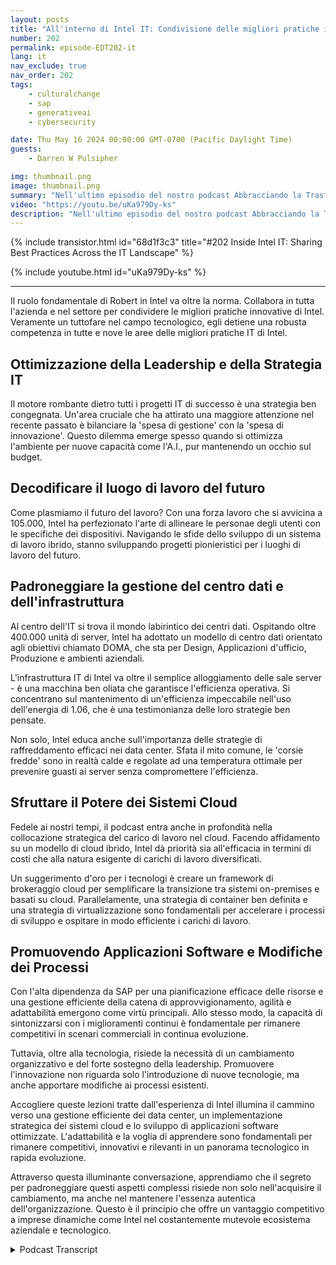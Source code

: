 ```yaml
---
layout: posts
title: "All'interno di Intel IT: Condivisione delle migliori pratiche in tutto il panorama IT"
number: 202
permalink: episode-EDT202-it
lang: it
nav_exclude: true
nav_order: 202
tags:
    - culturalchange
    - sap
    - generativeai
    - cybersecurity

date: Thu May 16 2024 00:00:00 GMT-0700 (Pacific Daylight Time)
guests:
    - Darren W Pulsipher

img: thumbnail.png
image: thumbnail.png
summary: "Nell'ultimo episodio del nostro podcast Abbracciando la Trasformazione Digitale, il nostro conduttore Darren Pulsipher si è immerso nel mondo della gestione dei data center, del cloud computing e dello sviluppo di applicazioni software con Robert Vaughn, un stimato specialista tecnologico di Intel IT."
video: "https://youtu.be/uKa979Dy-ks"
description: "Nell'ultimo episodio del nostro podcast Abbracciando la Trasformazione Digitale, il nostro conduttore Darren Pulsipher si è immerso nel mondo della gestione dei data center, del cloud computing e dello sviluppo di applicazioni software con Robert Vaughn, un stimato specialista tecnologico di Intel IT."
---
```


<div>
{% include transistor.html id="68d1f3c3" title="#202 Inside Intel IT: Sharing Best Practices Across the IT Landscape" %}

{% include youtube.html id="uKa979Dy-ks" %}
</div>

---

Il ruolo fondamentale di Robert in Intel va oltre la norma. Collabora in tutta l'azienda e nel settore per condividere le migliori pratiche innovative di Intel. Veramente un tuttofare nel campo tecnologico, egli detiene una robusta competenza in tutte e nove le aree delle migliori pratiche IT di Intel.

## Ottimizzazione della Leadership e della Strategia IT

Il motore rombante dietro tutti i progetti IT di successo è una strategia ben congegnata. Un'area cruciale che ha attirato una maggiore attenzione nel recente passato è bilanciare la 'spesa di gestione' con la 'spesa di innovazione'. Questo dilemma emerge spesso quando si ottimizza l'ambiente per nuove capacità come l'A.I., pur mantenendo un occhio sul budget.

## Decodificare il luogo di lavoro del futuro

Come plasmiamo il futuro del lavoro? Con una forza lavoro che si avvicina a 105.000, Intel ha perfezionato l'arte di allineare le personae degli utenti con le specifiche dei dispositivi. Navigando le sfide dello sviluppo di un sistema di lavoro ibrido, stanno sviluppando progetti pionieristici per i luoghi di lavoro del futuro.

## Padroneggiare la gestione del centro dati e dell'infrastruttura

Al centro dell'IT si trova il mondo labirintico dei centri dati. Ospitando oltre 400.000 unità di server, Intel ha adottato un modello di centro dati orientato agli obiettivi chiamato DOMA, che sta per Design, Applicazioni d'ufficio, Produzione e ambienti aziendali.

L'infrastruttura IT di Intel va oltre il semplice alloggiamento delle sale server - è una macchina ben oliata che garantisce l'efficienza operativa. Si concentrano sul mantenimento di un'efficienza impeccabile nell'uso dell'energia di 1.06, che è una testimonianza delle loro strategie ben pensate.

Non solo, Intel educa anche sull'importanza delle strategie di raffreddamento efficaci nei data center. Sfata il mito comune, le 'corsie fredde' sono in realtà calde e regolate ad una temperatura ottimale per prevenire guasti ai server senza compromettere l'efficienza.

## Sfruttare il Potere dei Sistemi Cloud

Fedele ai nostri tempi, il podcast entra anche in profondità nella collocazione strategica del carico di lavoro nel cloud. Facendo affidamento su un modello di cloud ibrido, Intel dà priorità sia all'efficacia in termini di costi che alla natura esigente di carichi di lavoro diversificati.

Un suggerimento d'oro per i tecnologi è creare un framework di brokeraggio cloud per semplificare la transizione tra sistemi on-premises e basati su cloud. Parallelamente, una strategia di container ben definita e una strategia di virtualizzazione sono fondamentali per accelerare i processi di sviluppo e ospitare in modo efficiente i carichi di lavoro.

## Promuovendo Applicazioni Software e Modifiche dei Processi

Con l'alta dipendenza da SAP per una pianificazione efficace delle risorse e una gestione efficiente della catena di approvvigionamento, agilità e adattabilità emergono come virtù principali. Allo stesso modo, la capacità di sintonizzarsi con i miglioramenti continui è fondamentale per rimanere competitivi in scenari commerciali in continua evoluzione.

Tuttavia, oltre alla tecnologia, risiede la necessità di un cambiamento organizzativo e del forte sostegno della leadership. Promuovere l'innovazione non riguarda solo l'introduzione di nuove tecnologie, ma anche apportare modifiche ai processi esistenti.

Accogliere queste lezioni tratte dall'esperienza di Intel illumina il cammino verso una gestione efficiente dei data center, un implementazione strategica dei sistemi cloud e lo sviluppo di applicazioni software ottimizzate. L'adattabilità e la voglia di apprendere sono fondamentali per rimanere competitivi, innovativi e rilevanti in un panorama tecnologico in rapida evoluzione.

Attraverso questa illuminante conversazione, apprendiamo che il segreto per padroneggiare questi aspetti complessi risiede non solo nell'acquisire il cambiamento, ma anche nel mantenere l'essenza autentica dell'organizzazione. Questo è il principio che offre un vantaggio competitivo a imprese dinamiche come Intel nel costantemente mutevole ecosistema aziendale e tecnologico.



<details>
<summary> Podcast Transcript </summary>

<p></p>

</details>
